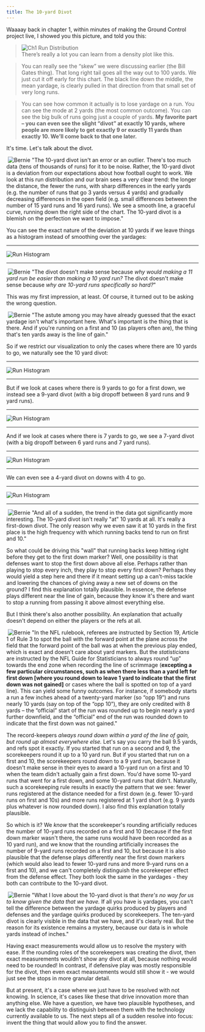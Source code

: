 ```yaml
---
title: The 10-yard Divot
---
```

  
Waaaay back in chapter 1, within minutes of making the Ground Control project live, I showed you this picture, and told you this:  
  
>![Ch1 Run Distribution](/GroundControl/images/ch1_fig2_rundist.png)  
>There’s really a lot you can learn from a density plot like this.  
  
>You can really see the “skew” we were discussing earlier (the Bill Gates thing). That long right tail goes all the way out to 100 yards. We just cut it off early for this chart. The black line down the middle, the mean yardage, is clearly pulled in that direction from that small set of very long runs.  
  
>You can see how common it actually is to lose yardage on a run. You can see the mode at 2 yards (the most common outcome). You can see the big bulk of runs going just a couple of yards. __My favorite part – you can even see the slight “divot” at exactly 10 yards, where people are more likely to get exactly 9 or exactly 11 yards than exactly 10. We’ll come back to that one later.__  
  
It's time. Let's talk about the divot.
  
<p><img style="float: left; margin: 0px 4px" src="/GroundControl/images/BernieA.jpg" alt="Bernie" />  "The 10-yard divot isn't an error or an outlier. There's too much data (tens of thousands of runs) for it to be noise. Rather, the 10-yard divot is a deviation from our expectations about how football ought to work. We look at this run distribution and our brain sees a very clear trend: the longer the distance, the fewer the runs, with sharp differences in the early yards (e.g. the number of runs that go 3 yards versus 4 yards) and gradually decreasing differences in the open field (e.g. small differences between the number of 15 yard runs and 16 yard runs). We see a smooth line, a graceful curve, running down the right side of the chart. The 10-yard divot is a blemish on the perfection we want to impose."</p>  
  
You can see the exact nature of the deviation at 10 yards if we leave things as a histogram instead of smoothing over the yardages:  

* * *
  
![Run Histogram](/GroundControl/images/Divot_hist.png)  

* * *
  
<p><img style="float: left; margin: 0px 4px" src="/GroundControl/images/BernieA.jpg" alt="Bernie" />  "The divot doesn't make sense because <i>why would making a 11 yard run be easier than making a 10 yard run?</i> The divot doesn't make sense because <i>why are 10-yard runs specifically so hard?</i>"</p>  
  
This was my first impression, at least. Of course, it turned out to be asking the wrong question.  
  
<p><img style="float: left; margin: 0px 4px" src="/GroundControl/images/BernieA.jpg" alt="Bernie" />  "The astute among you may have already guessed that the exact yardage isn't what's important here. What's important is the thing that is there. And if you're running on a first and 10 (as players often are), the thing that's ten yards away is the line of gain."</p>  
  
So if we restrict our visualization to only the cases where there are 10 yards to go, we naturally see the 10 yard divot:  

* * *
  
![Run Histogram](/GroundControl/images/divot_hist10.png)  

* * *
  
But if we look at cases where there is 9 yards to go for a first down, we instead see a 9-yard divot (with a big dropoff between 8 yard runs and 9 yard runs).  

* * *
  
![Run Histogram](/GroundControl/images/divot_hist9.png)  

* * *
  
And if we look at cases where there is 7 yards to go, we see a 7-yard divot (with a big dropoff between 6 yard runs and 7 yard runs).  

* * *
  
![Run Histogram](/GroundControl/images/divot_hist7.png)  

* * *
  
We can even see a 4-yard divot on downs with 4 to go.

* * *
  
![Run Histogram](/GroundControl/images/divot_hist4.png)  

* * *
   
<p><img style="float: left; margin: 0px 4px" src="/GroundControl/images/BernieA.jpg" alt="Bernie" />  "And all of a sudden, the trend in the data got significantly more interesting. The 10-yard divot isn't really "at" 10 yards at all. It's really a first-down divot. The only reason why we even saw it at 10 yards in the first place is the high frequency with which running backs tend to run on first and 10."</p>  
  
So what could be driving this "wall" that running backs keep hitting right before they get to the first down marker? Well, one possibility is that defenses want to stop the first down above all else. Perhaps rather than playing to stop every inch, they play to stop every first down? Perhaps they would yield a step here and there if it meant setting up a can't-miss tackle and lowering the chances of giving away a new set of downs on the ground? I find this explanation totally plausible. In essence, the defense plays different near the line of gain, because they know it's there and want to stop a running from passing it above almost everything else.   
  
But I think there's also another possibility. An explanation that actually doesn't depend on either the players or the refs at all.  
  
<p><img style="float: left; margin: 0px 4px" src="/GroundControl/images/BernieA.jpg" alt="Bernie" />  "In the NFL rulebook, referees are instructed by Section 19, Article 1 of Rule 3 to spot the ball with the forward point at the plane across the field that the forward point of the ball was at when the previous play ended, which is exact and doesn’t care about yard markers. But the <i>statisticians</i> are instructed by the NFL Guide for Statisticians to always round “up” towards the end zone when recording the line of scrimmage (<b>excepting a few particular circumstances, such as when there less than a yard left for first down [where you round down to leave 1 yard to indicate that the first down was not gained]</b> or cases where the ball is spotted on top of a yard line). This can yield some funny outcomes. For instance, if somebody starts a run a few inches ahead of a twenty-yard marker (so “opp 19”) and runs nearly 10 yards (say on top of the “opp 10”), they are only credited with 8 yards – the “official” start of the run was rounded up to begin nearly a yard further downfield, and the “official” end of the run was rounded down to indicate that the first down was not gained."</p>  
  
The record-keepers _always round down within a yard of the line of gain, but round up almost everywhere else._ Let's say you carry the ball 9.5 yards, and refs spot it exactly. If you started that run on a second and 9, the scorekeepers round it up to a 10 yard run. But if you started that run on a first and 10, the scorekeepers round down to a 9 yard run, because it doesn't make sense in their eyes to award a 10-yard run on a first and 10 when the team didn't actually gain a first down. You'd have some 10-yard runs that went for a first down, and some 10-yard runs that didn't. Naturally, such a scorekeeping rule results in exactly the pattern that we see: fewer runs registered at the distance needed for a first down (e.g. fewer 10-yard runs on first and 10s) and more runs registered at 1 yard short (e.g. 9 yards plus whatever is now rounded down). I also find this explanation totally plausible.  
  
So which is it? We _know_ that the scorekeeper's rounding artificially reduces the number of 10-yard runs recorded on a first and 10 (because if the first down marker wasn't there, the same runs would have been recorded as a 10 yard run), and we know that the rounding artificially increases the number of 9-yard runs recorded on a first and 10, but because it is also plausible that the defense plays differently near the first down markers (which would also lead to fewer 10-yard runs and more 9-yard runs on a first and 10), and we can't completely distinguish the scorekeeper effect from the defense effect. They both look the same in the yardages - they both can contribute to the 10-yard divot.  
  
<p><img style="float: left; margin: 0px 4px" src="/GroundControl/images/BernieA.jpg" alt="Bernie" />  "What I love about the 10-yard divot is that <i>there's no way for us to know given the data that we have.</i> If all you have is yardages, you can't tell the difference between the yardage quirks produced by players and defenses and the yardage quirks produced by scorekeepers. The ten-yard divot is clearly visible in the data that we have, and it's clearly real. But the reason for its existence remains a mystery, because our data is in whole yards instead of inches."</p>  
  
Having exact measurements would allow us to resolve the mystery with ease. If the rounding roles of the scorekeepers was creating the divot, then exact measurements wouldn't show any divot at all, because nothing would need to be rounded! In contrast, if defensive play was mostly responsible for the divot, then even exact measurements would still show it - we would just see the stops in more granular detail.  
  
But at present, it's a case where we just have to be resolved with not knowing. In science, it's cases like these that drive innovation more than anything else. We have a question, we have two plausible hypotheses, and we lack the capability to distinguish between them with the technology currently available to us. The next steps all of a sudden resolve into focus: invent the thing that would allow you to find the answer.
